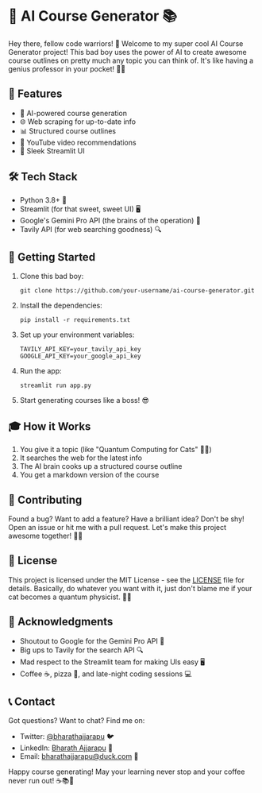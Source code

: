 # 🚀 AI Course Generator 📚

Hey there, fellow code warriors! 👋 Welcome to my super cool AI Course Generator project! This bad boy uses the power of AI to create awesome course outlines on pretty much any topic you can think of. It's like having a genius professor in your pocket! 🧠💼

## 🌟 Features

- 🤖 AI-powered course generation
- 🌐 Web scraping for up-to-date info
- 📊 Structured course outlines
- 🎥 YouTube video recommendations
- 📱 Sleek Streamlit UI

## 🛠️ Tech Stack

- Python 3.8+ 🐍
- Streamlit (for that sweet, sweet UI) 🖥️
- Google's Gemini Pro API (the brains of the operation) 🧠
- Tavily API (for web searching goodness) 🔍

## 🚀 Getting Started

1. Clone this bad boy:
   ```
   git clone https://github.com/your-username/ai-course-generator.git
   ```

2. Install the dependencies:
   ```
   pip install -r requirements.txt
   ```

4. Set up your environment variables:
   ```
   TAVILY_API_KEY=your_tavily_api_key
   GOOGLE_API_KEY=your_google_api_key
   ```

5. Run the app:
   ```
   streamlit run app.py
   ```

6. Start generating courses like a boss! 😎

## 🎓 How it Works

1. You give it a topic (like "Quantum Computing for Cats" 🐱‍💻)
2. It searches the web for the latest info
3. The AI brain cooks up a structured course outline
4. You get a markdown version of the course

## 🤝 Contributing

Found a bug? Want to add a feature? Have a brilliant idea? Don't be shy! Open an issue or hit me with a pull request. Let's make this project awesome together! 🤜🤛

## 📜 License

This project is licensed under the MIT License - see the [LICENSE](LICENSE) file for details. Basically, do whatever you want with it, just don't blame me if your cat becomes a quantum physicist. 🐱‍👤

## 🙌 Acknowledgments

- Shoutout to Google for the Gemini Pro API 🙏
- Big ups to Tavily for the search API 🔍
- Mad respect to the Streamlit team for making UIs easy 🖥️
- Coffee ☕, pizza 🍕, and late-night coding sessions 💻

## 📞 Contact

Got questions? Want to chat? Find me on:
- Twitter: [@bharathajjarapu](https://twitter.com/bharathajjarapu) 🐦
- LinkedIn: [Bharath Ajjarapu](https://www.linkedin.com/in/bharathajjarapu/) 💼
- Email: bharathajjarapu@duck.com 📧

Happy course generating! May your learning never stop and your coffee never run out! ☕️📚🚀
